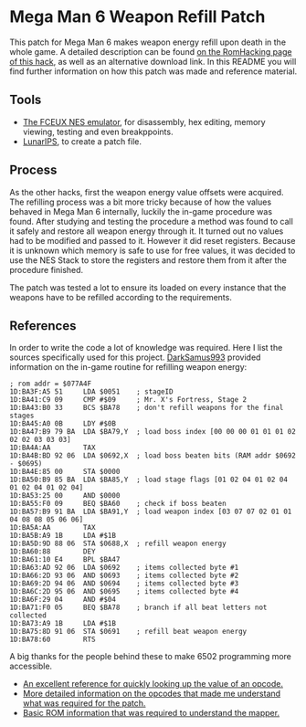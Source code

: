 # Mega Man 6 Weapon Refill Patch
This patch for Mega Man 6 makes weapon energy refill upon death in the whole game. 
A detailed description can be found [on the RomHacking page of this hack](https://www.romhacking.net/hacks/4758/), as well as an alternative download link.
In this README you will find further information on how this patch was made and reference material.

## Tools
- [The FCEUX NES emulator](http://www.fceux.com/web/download.html), for disassembly, hex editing, memory viewing, testing and even breakppoints.
- [LunarIPS](https://www.romhacking.net/utilities/240/), to create a patch file.

## Process
As the other hacks, first the weapon energy value offsets were acquired. The refilling process was a bit more tricky because of how the values behaved in Mega Man 6 internally, luckily the in-game procedure was found. After studying and testing the procedure a method was found to call it safely and restore all weapon energy through it. It turned out no values had to be modified and passed to it. However it did reset registers. Because it is unknown which memory is safe to use for free values, it was decided to use the NES Stack to store the registers and restore them from it after the procedure finished.

The patch was tested a lot to ensure its loaded on every instance that the weapons have to be refilled according to the requirements.

## References
In order to write the code a lot of knowledge was required. Here I list the sources specifically used for this project.
[DarkSamus993](https://www.romhacking.net/forum/index.php?action=profile;u=23766) provided information on the in-game routine for refilling weapon energy:
```; refill weapon energy (stage start)
; rom addr = $077A4F
1D:BA3F:A5 51     LDA $0051    ; stageID
1D:BA41:C9 09     CMP #$09     ; Mr. X's Fortress, Stage 2
1D:BA43:B0 33     BCS $BA78    ; don't refill weapons for the final stages
1D:BA45:A0 0B     LDY #$0B
1D:BA47:B9 79 BA  LDA $BA79,Y  ; load boss index [00 00 00 01 01 01 02 02 02 03 03 03]
1D:BA4A:AA        TAX
1D:BA4B:BD 92 06  LDA $0692,X  ; load boss beaten bits (RAM addr $0692 - $0695)
1D:BA4E:85 00     STA $0000
1D:BA50:B9 85 BA  LDA $BA85,Y  ; load stage flags [01 02 04 01 02 04 01 02 04 01 02 04]
1D:BA53:25 00     AND $0000
1D:BA55:F0 09     BEQ $BA60    ; check if boss beaten
1D:BA57:B9 91 BA  LDA $BA91,Y  ; load weapon index [03 07 07 02 01 01 04 08 08 05 06 06]
1D:BA5A:AA        TAX
1D:BA5B:A9 1B     LDA #$1B
1D:BA5D:9D 88 06  STA $0688,X  ; refill weapon energy
1D:BA60:88        DEY
1D:BA61:10 E4     BPL $BA47
1D:BA63:AD 92 06  LDA $0692    ; items collected byte #1
1D:BA66:2D 93 06  AND $0693    ; items collected byte #2
1D:BA69:2D 94 06  AND $0694    ; items collected byte #3
1D:BA6C:2D 95 06  AND $0695    ; items collected byte #4
1D:BA6F:29 04     AND #$04
1D:BA71:F0 05     BEQ $BA78    ; branch if all beat letters not collected
1D:BA73:A9 1B     LDA #$1B
1D:BA75:8D 91 06  STA $0691    ; refill beat weapon energy
1D:BA78:60        RTS
```

A big thanks for the people behind these to make 6502 programming more accessible.
- [An excellent reference for quickly looking up the value of an opcode.](https://www.masswerk.at/6502/6502_instruction_set.html)
- [More detailed information on the opcodes that made me understand what was required for the patch.](http://www.6502.org/tutorials/6502opcodes.html)
- [Basic ROM information that was required to understand the mapper.](https://datacrystal.romhacking.net/wiki/Mega_Man_6)
